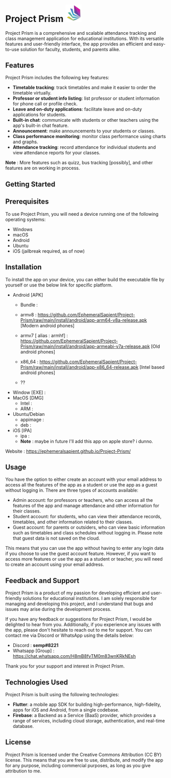 
# Project Prism <img src="./asset/images/logo-without-bg.png" alt="logo" width="50"/>
Project Prism is a comprehensive and scalable attendance tracking and class management application for educational institutions. With its versatile features and user-friendly interface, the app provides an efficient and easy-to-use solution for faculty, students, and parents alike.



## Features

Project Prism includes the following key features:

-    **Timetable tracking**: track timetables and make it easier to order the timetable virtually.
-    **Professor or student info listing**: list professor or student information for phone call or profile check.
-    **Leave and on-duty applications**: facilitate leave and on-duty applications for students.
-    **Built-in chat**: communicate with students or other teachers using the app's built-in chat feature.
-    **Announcement**: make announcements to your students or classes.
-    **Class performance monitoring**: monitor class performance using charts and graphs.
-    **Attendance tracking**: record attendance for individual students and view attendance reports for your classes.

**Note** : More features such as quizz, bus tracking [possibly], and other features are on working in process.

## **Getting Started**
## Prerequisites

To use Project Prism, you will need a device running one of the following operating systems:

-    Windows
-    macOS
-    Android
-    Ubuntu
-    iOS (jailbreak required, as of now)

## Installation

To install the app on your device, you can either build the executable file by yourself or use the below link for specific platform.

-   Android [APK] 
    -   Bundle :
    -   armv8 : https://github.com/EphemeralSapient/Project-Prism/raw/main/install/android/app-arm64-v8a-release.apk [Modern android phones]
    
    -   armv7 [ alias : armhf] : https://github.com/EphemeralSapient/Project-Prism/raw/main/install/android/app-armeabi-v7a-release.apk [Old android phones]
    -   x86_64 : https://github.com/EphemeralSapient/Project-Prism/raw/main/install/android/app-x86_64-release.apk [Intel based android phones]
    -   ??
-   Window [EXE] : 
-   MacOS [DMG]
    -   Intel :
    -   ARM :
-   Ubuntu/Debian
    -   appimage :
    -   deb :
-   iOS [IPA]
    - ipa :
    - **Note** : maybe in future I'll add this app on apple store? i dunno.

Website : https://ephemeralsapient.github.io/Project-Prism/

## Usage

You have the option to either create an account with your email address to access all the features of the app as a student or use the app as a guest without logging in. There are three types of accounts available:

-    Admin account: for professors or teachers, who can access all the features of the app and manage attendance and other information for their classes.
-    Student account: for students, who can view their attendance records, timetables, and other information related to their classes.
-    Guest account: for parents or outsiders, who can view basic information such as timetables and class schedules without logging in. Please note that guest data is not saved on the cloud.

This means that you can use the app without having to enter any login data if you choose to use the guest account feature. However, if you want to access more features or use the app as a student or teacher, you will need to create an account using your email address.

## Feedback and Support

Project Prism is a product of my passion for developing efficient and user-friendly solutions for educational institutions. I am solely responsible for managing and developing this project, and I understand that bugs and issues may arise during the development process.

If you have any feedback or suggestions for Project Prism, I would be delighted to hear from you. Additionally, if you experience any issues with the app, please don't hesitate to reach out to me for support. You can contact me via Discord or WhatsApp using the details below:

-   Discord : **semp#8221**
-   Whatsapp [Group] : https://chat.whatsapp.com/H8mB8fvTM0m83wnKRkNEsh

Thank you for your support and interest in Project Prism.

## Technologies Used

Project Prism is built using the following technologies:

-    **Flutter**: a mobile app SDK for building high-performance, high-fidelity, apps for iOS and Android, from a single codebase.
-    **Firebase**: a Backend as a Service (BaaS) provider, which provides a range of services, including cloud storage, authentication, and real-time database.

## License

Project Prism is licensed under the Creative Commons Attribution (CC BY) license. This means that you are free to use, distribute, and modify the app for any purpose, including commercial purposes, as long as you give attribution to me.
